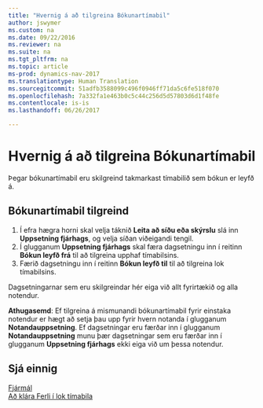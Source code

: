 ```yaml
---
title: "Hvernig á að tilgreina Bókunartímabil"
author: jswymer
ms.custom: na
ms.date: 09/22/2016
ms.reviewer: na
ms.suite: na
ms.tgt_pltfrm: na
ms.topic: article
ms-prod: dynamics-nav-2017
ms.translationtype: Human Translation
ms.sourcegitcommit: 51adfb3588099c496f0946ff71da5c6fe518f070
ms.openlocfilehash: 7a332fa1e463b0c5c44c256d5d57803d6d1f48fe
ms.contentlocale: is-is
ms.lasthandoff: 06/26/2017

---
```


# <a name="how-to-specify-posting-periods"></a>Hvernig á að tilgreina Bókunartímabil
Þegar bókunartímabil eru skilgreind takmarkast tímabilið sem bókun er leyfð á.

## <a name="to-specify-posting-periods"></a>Bókunartímabil tilgreind
1. Í efra hægra horni skal velja táknið **Leita að síðu eða skýrslu** slá inn **Uppsetning fjárhags**, og velja síðan viðeigandi tengil.
2. Í glugganum **Uppsetning fjárhags** skal færa dagsetningu inn í reitinn **Bókun leyfð frá** til að tilgreina upphaf tímabilsins.
3. Færið dagsetningu inn í reitinn **Bókun leyfð til** til að tilgreina lok tímabilsins.

Dagsetningarnar sem eru skilgreindar hér eiga við allt fyrirtækið og alla notendur.

**Athugasemd**: Ef tilgreina á mismunandi bókunartímabil fyrir einstaka notendur er hægt að setja þau upp fyrir hvern notanda í glugganum **Notandauppsetning**. Ef dagsetningar eru færðar inn í glugganum **Notandauppsetning** munu þær dagsetningar sem eru færðar inn í glugganum **Uppsetning fjárhags** ekki eiga við um þessa notendur.


## <a name="see-also"></a>Sjá einnig
[Fjármál](finance-setup.md)  
[Að klára Ferli í lok tímabila](year-how-complete-period-end-processes.md)


